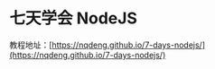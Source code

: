 # 七天学会 NodeJS

教程地址：[https://nqdeng.github.io/7-days-nodejs/](https://nqdeng.github.io/7-days-nodejs/)
